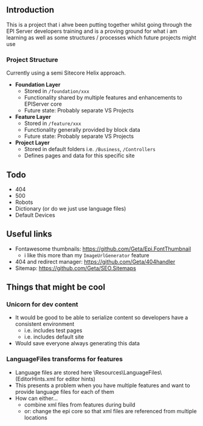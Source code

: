 ## Introduction

This is a project that i ahve been putting together whilst going through the EPI Server developers training and is a proving ground for what i am learning as well as some structures / processes which future projects might use

### Project Structure

Currently using a semi Sitecore Helix approach.
- **Foundation Layer**
  - Stored in `/foundation/xxx`
  - Functionality shared by multiple features and enhancements to EPIServer core
  - Future state: Probably separate VS Projects
- **Feature Layer**
  - Stored in `/feature/xxx`
  - Functionality generally provided by block data
  - Future state: Probably separate VS Projects
- **Project Layer**
  - Stored in default folders i.e. `/Business`, `/Controllers`
  - Defines pages and data for this specific site

## Todo
- 404
- 500
- Robots
- Dictionary (or do we just use language files)
- Default Devices

## Useful links
- Fontawesome thumbnails: https://github.com/Geta/Epi.FontThumbnail
  - i like this more than my `ImageUrlGenerator` feature
- 404 and redirect manager: https://github.com/Geta/404handler
- Sitemap: https://github.com/Geta/SEO.Sitemaps

## Things that might be cool

### Unicorn for dev content
- It would be good to be able to serialize content so developers have a consistent environment
  - i.e. includes test pages
  - i.e. includes default site
- Would save everyone always generating this data

### LanguageFiles transforms for features
  - Language files are stored here \Resources\LanguageFiles\ (EditorHints.xml for editor hints)
  - This presents a problem when you have multiple features and want to provide language files for each of them
  - How can either... 
    - combine xml files from features during build
    - or: change the epi core so that xml files are referenced from multiple locations